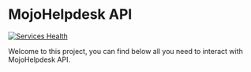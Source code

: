 # MojoHelpdesk API

[![Services Health](https://airnode.staging.montastic.io/badge)](https://airnode.staging.montastic.io)

Welcome to this project, you can find below all you need to interact with MojoHelpdesk API.
